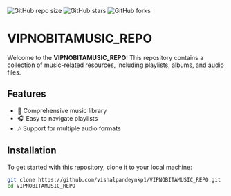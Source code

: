 ![GitHub repo size](https://img.shields.io/github/repo-size/vishalpandeynkp1/VIPNOBITAMUSIC_REPO?style=flat-square)
![GitHub stars](https://img.shields.io/github/stars/vishalpandeynkp1/VIPNOBITAMUSIC_REPO?style=social)
![GitHub forks](https://img.shields.io/github/forks/vishalpandeynkp1/VIPNOBITAMUSIC_REPO?style=social)

# VIPNOBITAMUSIC_REPO

Welcome to the **VIPNOBITAMUSIC_REPO**! This repository contains a collection of music-related resources, including playlists, albums, and audio files.

## Features
- 🎵 Comprehensive music library
- 🎧 Easy to navigate playlists
- 🎶 Support for multiple audio formats

## Installation
To get started with this repository, clone it to your local machine:

```bash
git clone https://github.com/vishalpandeynkp1/VIPNOBITAMUSIC_REPO.git
cd VIPNOBITAMUSIC_REPO
